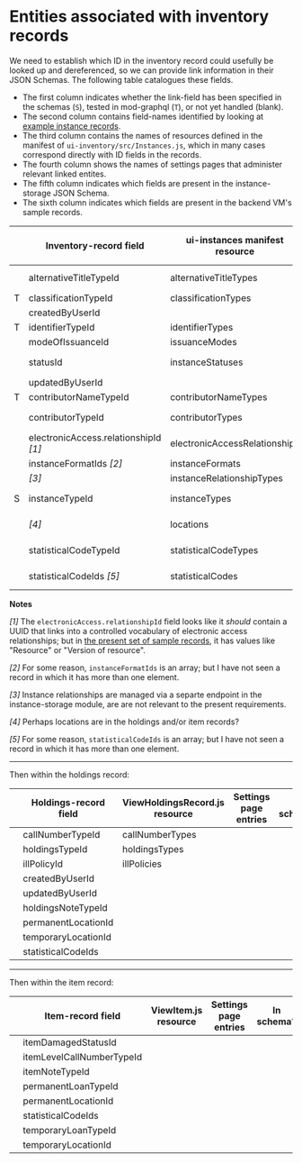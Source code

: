 # Entities associated with inventory records

We need to establish which ID in the inventory record could usefully be looked up and dereferenced, so we can provide link information in their JSON Schemas. The following table catalogues these fields.

* The first column indicates whether the link-field has been specified in the schemas (`S`), tested in mod-graphql (`T`), or not yet handled (blank).
* The second column contains field-names identified by looking at [example instance records](https://issues.folio.org/secure/attachment/15615/15615_UChicagoInstances_20181218+%282%29.json).
* The third column contains the names of resources defined in the manifest of `ui-inventory/src/Instances.js`, which in many cases correspond directly with ID fields in the records.
* The fourth column shows the names of settings pages that administer relevant linked entites.
* The fifth column indicates which fields are present in the instance-storage JSON Schema.
* The sixth column indicates which fields are present in the backend VM's sample records.

|   | Inventory-record field                | ui-instances manifest resource | Settings page entries         | In schema? | In records?
| - | ------------------------------------- | ------------------------------ | ----------------------------- | ---------- | -----------
|   | alternativeTitleTypeId                | alternativeTitleTypes          | Alternative title types       | absent     | absent
| T | classificationTypeId                  | classificationTypes            | _[hardcoded]_                 |            | Y
|   | createdByUserId                       |                                |                               | absent     | Y
| T | identifierTypeId                      | identifierTypes                | _[hardcoded]_                 |            | Y
|   | modeOfIssuanceId                      | issuanceModes                  | _[hardcoded]_                 |            | absent
|   | statusId                              | instanceStatuses               | Instance status types         |            | absent
|   | updatedByUserId                       |                                |                               | absent     | Y
| T | contributorNameTypeId                 | contributorNameTypes           | _[hardcoded]_                 |            | Y
|   | contributorTypeId                     | contributorTypes               | Contributor types             |            | absent
|   | electronicAccess.relationshipId _[1]_ | electronicAccessRelationships  | URL relationship              |            | absent
|   | instanceFormatIds _[2]_               | instanceFormats                | Formats                       |            | absent
|   | _[3]_                                 | instanceRelationshipTypes      | _[hardcoded]_                 | absent     | N/A
| S | instanceTypeId                        | instanceTypes                  | Resource types                |            | Y
|   | _[4]_                                 | locations                      | Organization &rarr; Locations | absent     | N/A
|   | statisticalCodeTypeId                 | statisticalCodeTypes           | Statistical code types        |            | XXX
|   | statisticalCodeIds _[5]_              | statisticalCodes               | Statistical codes             | absent     | absent

**Notes**

_[1]_ The `electronicAccess.relationshipId` field looks like it _should_ contain a UUID that links into a controlled vocabulary of electronic access relationships; but in [the present set of sample records](https://issues.folio.org/secure/attachment/15615/15615_UChicagoInstances_20181218+%282%29.json), it has values like "Resource" or "Version of resource".

_[2]_ For some reason, `instanceFormatIds` is an array; but I have not seen a record in which it has more than one element.

_[3]_ Instance relationships are managed via a separte endpoint in the instance-storage module, are are not relevant to the present requirements.

_[4]_ Perhaps locations are in the holdings and/or item records?

_[5]_ For some reason, `statisticalCodeIds` is an array; but I have not seen a record in which it has more than one element.


---

Then within the holdings record:

|   | Holdings-record field                 | ViewHoldingsRecord.js resource | Settings page entries         | In schema? | In records?
| - | ------------------------------------- | ------------------------------ | ----------------------------- | ---------- | -----------
|   | callNumberTypeId                      | callNumberTypes                |                               |            | absent
|   | holdingsTypeId                        | holdingsTypes                  |                               |            | absent
|   | illPolicyId                           | illPolicies                    |                               |            | absent
|   | createdByUserId                       |                                |                               |            | Y
|   | updatedByUserId                       |                                |                               |            | Y
|   | holdingsNoteTypeId                    |                                |                               |            | absent
|   | permanentLocationId                   |                                |                               |            | Y
|   | temporaryLocationId                   |                                |                               |            | absent
|   | statisticalCodeIds                    |                                |                               |            | absent

---

Then within the item record:

|   | Item-record field                     | ViewItem.js resource           | Settings page entries         | In schema? | In records?
| - | ------------------------------------- | ------------------------------ | ----------------------------- | ---------- | -----------
|   | itemDamagedStatusId
|   | itemLevelCallNumberTypeId
|   | itemNoteTypeId
|   | permanentLoanTypeId
|   | permanentLocationId
|   | statisticalCodeIds
|   | temporaryLoanTypeId
|   | temporaryLocationId

